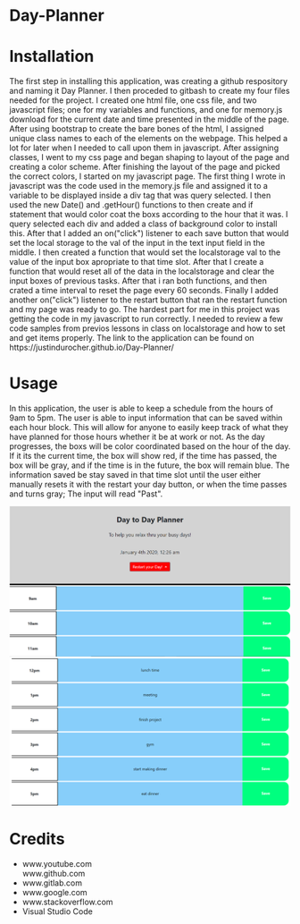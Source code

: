 # Day-Planner
<h1>Installation</h1>
<p>The first step in installing this application, was creating a github respository and naming it Day Planner. I then proceded to gitbash to create my four files needed for the project. I created one html file, one css file, and two javascript files; one for my variables and functions, and one for memory.js download for the current date and time presented in the middle of the page. After using bootstrap to create the bare bones of the html, I assigned unique class names to each of the elements on the webpage. This helped a lot for later when I needed to call upon them in javascript. After assigning classes, I went to my css page and began shaping to layout of the page and creating a color scheme. After finishing the layout of the page and picked the correct colors, I started on my javascript page. The first thing I wrote in javascript was the code used in the memory.js file and assigned it to a variable to be displayed inside a div tag that was query selected. I then used the new Date() and .getHour() functions to then create and if statement that would color coat the boxs according to the hour that it was. I query selected each div and added a class of background color to install this. After that I added an on("click") listener to each save button that would set the local storage to the val of the input in the text input field in the middle. I then created a function that would set the localstorage val to the value of the input box apropriate to that time slot. After that I create a function that would reset all of the data in the localstorage and clear the input boxes of previous tasks. After that i ran both functions, and then crated a time interval to reset the page every 60 seconds. Finally I added another on("click") listener to the restart button that ran the restart function and my page was ready to go. The hardest part for me in this project was getting the code in my javascript to run correctly. I needed to review a few code samples from previos lessons in class on localstorage and how to set and get items properly. The link to the application can be found on https://justindurocher.github.io/Day-Planner/ </p>
<h1>Usage</h1>
<p>In this application, the user is able to keep a schedule from the hours of 9am to 5pm. The user is able to input information that can be saved within each hour block. This will allow for anyone to easily keep track of what they have planned for those hours whether it be at work or not. As the day progresses, the boxs will be color coordinated based on the hour of the day. If it its the current time, the box will show red, if the time has passed, the box will be gray, and if the time is in the future, the box will remain blue. The information saved be stay saved in that time slot until the user either manually resets it with the restart your day button, or when the time passes and turns gray; The input will read "Past".</p>
<img src="assets/Capture.PNG" alt="screenshot">
<img src="assets/Capture2.PNG" alt="screenshot2">
<h1>Credits</h1>
<ul>
    <li>www.youtube.com</li>
    <l1>www.github.com</li>
    <li>www.gitlab.com</li>
    <li>www.google.com</li>
    <li>www.stackoverflow.com</li>
    <li>Visual Studio Code</li>
</ul>
